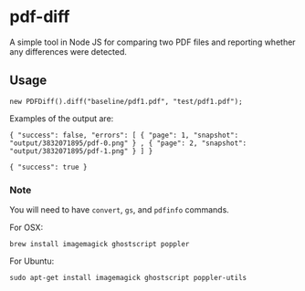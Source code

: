 # pdf-diff

A simple tool in Node JS for comparing two PDF files and reporting whether any differences were detected.


## Usage

```
new PDFDiff().diff("baseline/pdf1.pdf", "test/pdf1.pdf");
```

Examples of the output are:

```
{ "success": false, "errors": [ { "page": 1, "snapshot": "output/3832071895/pdf-0.png" } , { "page": 2, "snapshot": "output/3832071895/pdf-1.png" } ] }
```
```
{ "success": true }
```


### Note

You will need to have `convert`, `gs`, and `pdfinfo` commands.

For OSX:

    brew install imagemagick ghostscript poppler
    
For Ubuntu:
    
    sudo apt-get install imagemagick ghostscript poppler-utils
    
